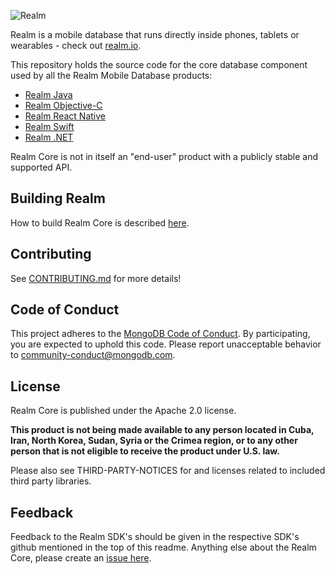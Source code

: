 ![Realm](doc/logo.png)

Realm is a mobile database that runs directly inside phones, tablets or wearables - check out [realm.io](https://realm.io). 

This repository holds the source code for the core database component used by all the Realm Mobile Database products:
* [Realm Java](https://github.com/realm/realm-java)
* [Realm Objective-C](https://github.com/realm/realm-cocoa)
* [Realm React Native](https://github.com/realm/realm-js)
* [Realm Swift](https://github.com/realm/realm-cocoa)
* [Realm .NET](https://github.com/realm/realm-dotnet)

Realm Core is not in itself an "end-user" product with a publicly stable and supported API.

## Building Realm

How to build Realm Core is described [here](how-to-build.md).

## Contributing

See [CONTRIBUTING.md](CONTRIBUTING.md) for more details!

## Code of Conduct

This project adheres to the [MongoDB Code of Conduct](https://www.mongodb.com/community-code-of-conduct).
By participating, you are expected to uphold this code. Please report
unacceptable behavior to [community-conduct@mongodb.com](mailto:community-conduct@mongodb.com).

## License

Realm Core is published under the Apache 2.0 license.  

**This product is not being made available to any person located in Cuba, Iran,
North Korea, Sudan, Syria or the Crimea region, or to any other person that is
not eligible to receive the product under U.S. law.**

Please also see THIRD-PARTY-NOTICES for and licenses related to included third party libraries.

## Feedback

Feedback to the Realm SDK's should be given in the respective SDK's github mentioned in the top of this readme. Anything else about the Realm Core, please create an [issue here](https://github.com/realm/realm-core/issues/new).

<img style="width: 0px; height: 0px;" src="https://3eaz4mshcd.execute-api.us-east-1.amazonaws.com/prod?s=https://github.com/realm/realm-core#README.md">
